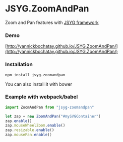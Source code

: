 # JSYG.ZoomAndPan
Zoom and Pan features with [JSYG framework](https://github.com/YannickBochatay/JSYG)

### Demo
[http://yannickbochatay.github.io/JSYG.ZoomAndPan/](http://yannickbochatay.github.io/JSYG.ZoomAndPan/)

### Installation
```shell
npm install jsyg-zoomandpan
```
You can also install it with bower

### Example with webpack/babel

```javascript
import ZoomAndPan from "jsyg-zoomandpan"

let zap = new ZoomAndPan("#mySVGContainer")
zap.enable()
zap.mouseWheelZoom.enable()
zap.resizable.enable()
zap.mousePan.enable()
```